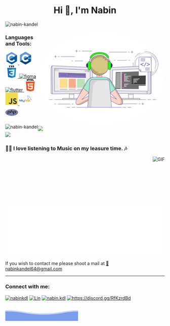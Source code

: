 <h1 align="center">Hi 👋, I'm Nabin</h1>
<p align="left"> <img src="https://komarev.com/ghpvc/?username=nabin-kandel&label=Profile%20views&color=0e75b6&style=flat" alt="nabin-kandel" /> </p>
<img align="right" alt="coding" width="400" style="border-radius:80%"  src="https://raw.githubusercontent.com/nabin-kandel/nabin-kandel/main/assect/coder.gif">



<h3 align="left">Languages and Tools:</h3>
<p align="left"> <a href="https://www.cprogramming.com/" target="_blank" rel="noreferrer"> <img src="https://raw.githubusercontent.com/devicons/devicon/master/icons/c/c-original.svg" alt="c" width="40" height="40"/> </a> <a href="https://www.w3schools.com/cpp/" target="_blank" rel="noreferrer"> <img src="https://raw.githubusercontent.com/devicons/devicon/master/icons/cplusplus/cplusplus-original.svg" alt="cplusplus" width="40" height="40"/> </a> <a href="https://www.w3schools.com/css/" target="_blank" rel="noreferrer"> <img src="https://raw.githubusercontent.com/devicons/devicon/master/icons/css3/css3-original-wordmark.svg" alt="css3" width="40" height="40"/> </a> <a href="https://www.figma.com/" target="_blank" rel="noreferrer"> <img src="https://www.vectorlogo.zone/logos/figma/figma-icon.svg" alt="figma" width="40" height="40"/> </a> <a href="https://flutter.dev" target="_blank" rel="noreferrer"> <img src="https://www.vectorlogo.zone/logos/flutterio/flutterio-icon.svg" alt="flutter" width="40" height="40"/> </a> <a href="https://www.w3.org/html/" target="_blank" rel="noreferrer"> <img src="https://raw.githubusercontent.com/devicons/devicon/master/icons/html5/html5-original-wordmark.svg" alt="html5" width="40" height="40"/> </a> <a href="https://developer.mozilla.org/en-US/docs/Web/JavaScript" target="_blank" rel="noreferrer"> <img src="https://raw.githubusercontent.com/devicons/devicon/master/icons/javascript/javascript-original.svg" alt="javascript" width="40" height="40"/> </a> <a href="https://www.mysql.com/" target="_blank" rel="noreferrer"> <img src="https://raw.githubusercontent.com/devicons/devicon/master/icons/mysql/mysql-original-wordmark.svg" alt="mysql" width="40" height="40"/> </a> <a href="https://www.php.net" target="_blank" rel="noreferrer"> <img src="https://raw.githubusercontent.com/devicons/devicon/master/icons/php/php-original.svg" alt="php" width="40" height="40"/> </a> </p><p>


  <p><img align="left" src="https://github-readme-stats.vercel.app/api/top-langs?username=nabin-kandel&show_icons=true&locale=en&layout=compact" alt="nabin-kandel" /></p>
  
![](https://github-readme-stats.vercel.app/api?username=nabin-kandel&theme=default&hide_border=false&include_all_commits=false&count_private=false)<br/>
![](https://github-readme-streak-stats.herokuapp.com/?user=nabin-kandel&theme=default&hide_border=false)<br/>





</p>
<!---
<img src="https://raw.githubusercontent.com/nabin-kandel/nabin-kandel/0eee02d490344b74bd431dd04aef32c67d6c91ac/assect/github-contribution-grid-snake%20(1).svg"/>  -->


<!----![Alt text](https://spotify-recently-played-readme.vercel.app/api?user=312knnsjy3cvsyoqnred5lic3erq)</p> --->
### 👨‍💻 I love listening to Music on my leasure time. 🎶
<p>
  <a href="https://open.spotify.com/user/312knnsjy3cvsyoqnred5lic3erq" target="_blank" ><img align="right" alt="GIF" height="150px" src="https://media.giphy.com/media/J5B1Y8QZnzXXbLQIBu/giphy.gif" /></a>

<p align="left">
  <a href="https://open.spotify.com/artist/3sauLUNFUPvJVWIADSYTvZ" target="_blank" >
    <img src="https://raw.githubusercontent.com/nabin-kandel/nabin-kandel/1e8382b08d1a06e6b77a8907f18c50d429a0caf2/assect/avi.svg" target="_blank"/></a>
</p>

If you wish to contact me please shoot a mail at  [📩 nabinkandel64@gmail.com](mailto:nabinkandel64@gmail.com)
<hr>
<h3 align="left">Connect with me:</h3>
<p align="left">
<a href="https://twitter.com/nabinkdl" target="_blank"><img align="center" src="https://raw.githubusercontent.com/rahuldkjain/github-profile-readme-generator/master/src/images/icons/Social/twitter.svg" alt="nabinkdl" height="30" width="40" /></a>
<a href="https://www.linkedin.com/in/nabin-kandel-8a41a9246/" target="_blank"><img align="center" src="https://raw.githubusercontent.com/rahuldkjain/github-profile-readme-generator/master/src/images/icons/Social/linked-in-alt.svg" alt="Lin" height="30" width="40" /></a>
<a href="https://instagram.com/nabin.kdl" target="_blank"><img align="center" src="https://raw.githubusercontent.com/rahuldkjain/github-profile-readme-generator/master/src/images/icons/Social/instagram.svg" alt="nabin.kdl" height="30" width="40" /></a><span>
<a href="https://discord.gg/https://discord.gg/RfKzrdBd" target="_blank"><img align="center" src="https://raw.githubusercontent.com/rahuldkjain/github-profile-readme-generator/master/src/images/icons/Social/discord.svg" alt="https://discord.gg/RfKzrdBd" height="30" width="40" /></span></a>
</p>

<img src="https://raw.githubusercontent.com/nabin-kandel/nabin-kandel/0eee02d490344b74bd431dd04aef32c67d6c91ac/assect/bottom_header.svg"/>
